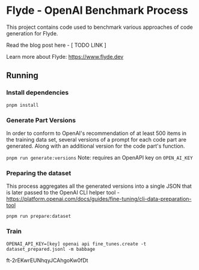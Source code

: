 # Flyde - OpenAI Benchmark Process

This project contains code used to benchmark various approaches of code generation for Flyde.

Read the blog post here - [ TODO LINK ]

Learn more about Flyde: https://www.flyde.dev

## Running

### Install dependencies

`pnpm install`

### Generate Part Versions

In order to conform to OpenAI's recommendation of at least 500 items in the training data set, several versions of a prompt for each code part are generated. Along with an additional version for the code part's function.

`pnpm run generate:versions`
Note: requires an OpenAPI key on `OPEN_AI_KEY`

### Preparing the dataset

This process aggregates all the generated versions into a single JSON that is later passed to the OpenAI CLI helper tool - https://platform.openai.com/docs/guides/fine-tuning/cli-data-preparation-tool

`pnpm run prepare:dataset`

### Train

`OPENAI_API_KEY=[key] openai api fine_tunes.create -t dataset_prepared.jsonl -m babbage`

ft-2rEKwrEUNhqyJCAhgoKw0fDt
